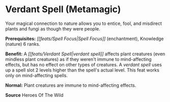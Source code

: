 ﻿---
cssclass: [feats]

---
# Verdant Spell (Metamagic)

Your magical connection to nature allows you to entice, fool, and misdirect plants and fungi as though they were people.

**Prerequisites:** _[[feats/Spell Focus|Spell Focus]]_ (enchantment), Knowledge (nature) 6 ranks.

**Benefit:** A _[[feats/Verdant Spell|verdant spell]]_ affects plant creatures (even mindless plant creatures) as if they weren't immune to mind-affecting effects, but has no effect on other types of creatures. A _verdant spell_ uses up a spell slot 2 levels higher than the spell's actual level. This feat works only on mind-affecting spells.

**Normal:** Plant creatures are immune to mind-affecting effects.

**Source** Heroes Of The Wild